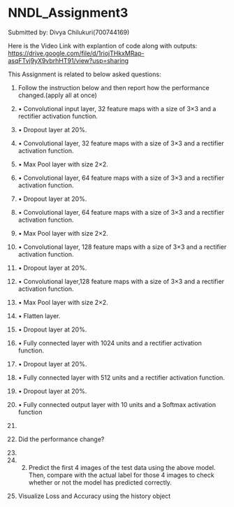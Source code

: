 # NNDL_Assignment3

Submitted by: Divya Chilukuri(700744169)

Here is the Video Link with explantion of code along with outputs: https://drive.google.com/file/d/1riojTHkxMRap-asqFTvj9yX9vbrhHT91/view?usp=sharing

This Assignment is related to below asked questions: 
1. Follow the instruction below and then report how the performance changed.(apply all at once)
2. • Convolutional input layer, 32 feature maps with a size of 3×3 and a rectifier activation function.
3. • Dropout layer at 20%.
4. • Convolutional layer, 32 feature maps with a size of 3×3 and a rectifier activation function.
5. • Max Pool layer with size 2×2.
6. • Convolutional layer, 64 feature maps with a size of 3×3 and a rectifier activation function.
7. • Dropout layer at 20%.
8. • Convolutional layer, 64 feature maps with a size of 3×3 and a rectifier activation function.
9. • Max Pool layer with size 2×2.
10. • Convolutional layer, 128 feature maps with a size of 3×3 and a rectifier activation function.
11. • Dropout layer at 20%.
12. • Convolutional layer,128 feature maps with a size of 3×3 and a rectifier activation function.
13. • Max Pool layer with size 2×2.
14. • Flatten layer.
15. • Dropout layer at 20%.
16. • Fully connected layer with 1024 units and a rectifier activation function.
17. • Dropout layer at 20%.
18. • Fully connected layer with 512 units and a rectifier activation function.
19. • Dropout layer at 20%.
20. • Fully connected output layer with 10 units and a Softmax activation function
21.
22. Did the performance change?
23.
24. 2. Predict the first 4 images of the test data using the above model. 
Then, compare with the actual label for those 4 images to check whether or not the model has predicted correctly.

3. Visualize Loss and Accuracy using the history object 
